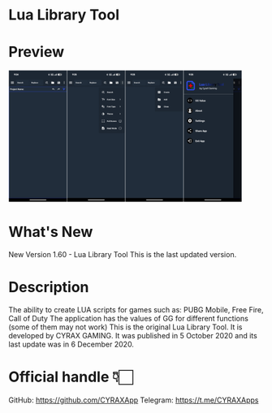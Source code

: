 # Lua Library Tool

# Preview

<div>
<img width="460" height="260" src="Preview.jpg" alt="Preview_01" title="Preview_01">
<div></div>

# What's New
New Version 1.60 - Lua Library Tool This is the last updated version.

# Description
The ability to create LUA scripts for games such as: PUBG Mobile, Free Fire, Call of Duty
The application has the values of GG for different functions (some of them may not work)
This is the original Lua Library Tool. It is developed by CYRAX GAMING. It was published in 5 October 2020 and its last update was in 6 December 2020.


# Official handle 👇🏻
GitHub: https://github.com/CYRAXApp
Telegram: https://t.me/CYRAXApps
